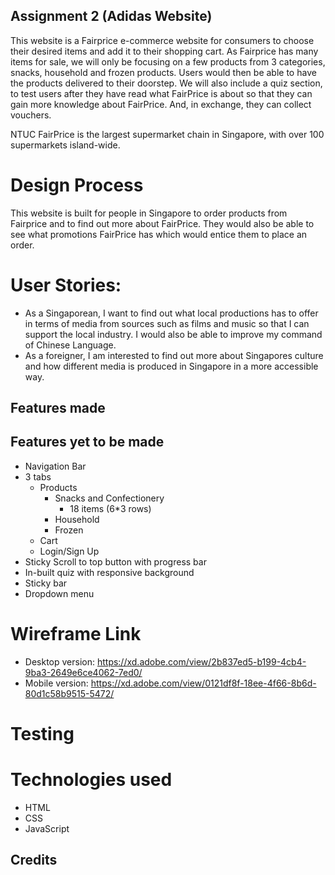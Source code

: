 ## Assignment 2 (Adidas Website)

This website is a Fairprice e-commerce website for consumers to choose their desired items and add it to their shopping cart. As Fairprice has many items for sale, we will only be focusing on a few products from 3 categories, snacks, household and frozen products. Users would then be able to have the products delivered to their doorstep. We will also include a quiz section, to test users after they have read what FairPrice is about so that they can gain more knowledge about FairPrice. And, in exchange, they can collect vouchers.

NTUC FairPrice is the largest supermarket chain in Singapore, with over 100 supermarkets island-wide.

# Design Process

This website is built for people in Singapore to order products from Fairprice and to find out more about FairPrice. They would also be able to see what promotions FairPrice has which would entice them to place an order.

# User Stories:

- As a Singaporean, I want to find out what local productions has to offer in terms of media from sources such as films and music so that I can support the local industry. I would also be able to improve my command of Chinese Language.
- As a foreigner, I am interested to find out more about Singapores culture and how different media is produced in Singapore in a more accessible way.

## Features made

## Features yet to be made

- Navigation Bar
- 3 tabs
  - Products
    - Snacks and Confectionery
      - 18 items (6\*3 rows)
    - Household
    - Frozen
  - Cart
  - Login/Sign Up
- Sticky Scroll to top button with progress bar
- In-built quiz with responsive background
- Sticky bar
- Dropdown menu

# Wireframe Link

- Desktop version: https://xd.adobe.com/view/2b837ed5-b199-4cb4-9ba3-2649e6ce4062-7ed0/
- Mobile version: https://xd.adobe.com/view/0121df8f-18ee-4f66-8b6d-80d1c58b9515-5472/

# Testing

# Technologies used

- HTML
- CSS
- JavaScript

## Credits
